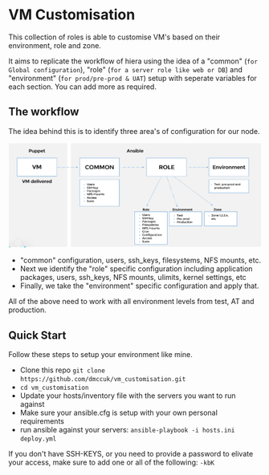# VM Customisation
This collection of roles is able to customise VM's based on their environment, role and zone.

It aims to replicate the workflow of hiera using the idea of a "common" (```for Global configuration```), "role" (```for a server role like web or DB```) and "environment" (```for prod/pre-prod & UAT```) setup with seperate variables for each section. You can add more as required.

## The workflow
The idea behind this is to identify three area's of configuration for our node.

![Alt text](images/workflow.png?raw=true)

  * "common" configuration, users, ssh_keys, filesystems, NFS mounts, etc.
  * Next we identify the "role" specific configuration including application packages, users, ssh_keys, NFS mounts, ulimits, kernel settings, etc
  * Finally, we take the "environment" specific configuration and apply that.

All of the above need to work with all environment levels from test, AT and production.

## Quick Start
Follow these steps to setup your environment like mine.

  * Clone this repo ```git clone https://github.com/dmccuk/vm_customisation.git```
  * ```cd vm_customisation```
  * Update your hosts/inventory file with the servers you want to run against
  * Make sure your ansible.cfg is setup with your own personal requirements
  * run ansible against your servers: ```ansible-playbook -i hosts.ini deploy.yml```

If you don't have SSH-KEYS, or you need to provide a password to elivate your access, make sure to add one or all of the following: ```-kbK```


